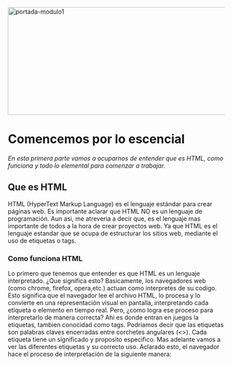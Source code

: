 <img width="1280" height="250" alt="portada-modulo1" src="https://github.com/user-attachments/assets/8cb50f06-35a9-457a-8eb9-d7bba55e936f" />

<h1>Comencemos por lo escencial</h1>

<p><em>En esta primera parte vamos a ocuparnos de entender que es HTML, como funciona y todo lo elemental para comenzar a trabajar.</em></p>

<h2>Que es HTML</h2>
<p>
  HTML (HyperText Markup Language) es el lenguaje estándar para crear páginas web. Es importante aclarar que HTML 
  NO es un lenguaje de programación. Aun asi, me atreveria a decir que, es el lenguaje mas importante de todos a la hora de 
  crear proyectos web. Ya que HTML es el lenguaje estandar que se ocupa de estructurar los sitios web, mediante el uso de etiquetas 
  o tags.
</p>

<h3>Como funciona HTML</h3>
<p>
  Lo primero que tenemos que entender es que HTML es un lenguaje interpretado. ¿Que significa esto? Basicamente, los navegadores web 
  (como chrome, firefox, opera,etc.) actuan como interpretes de su codigo. Esto significa que el navegador lee el archivo HTML, lo 
  procesa y lo convierte en una representación visual en pantalla, interpretando cada etiqueta o elemento en tiempo real. 
  Pero, ¿como logra ese proceso para interpretarlo de manera correcta? Ahi es donde entran en juegos la etiquetas, tambien conocidad 
  como tags. Podriamos decir que las etiquetas son palabras claves encerradas entre corchetes angulares (<>). Cada etiqueta tiene 
  un significado y proposito especifico. Mas adelante vamos a ver las diferentes etiquetas y su correcto uso. Aclarado esto, el 
  navegador hace el proceso de interpretación de la siguiente manera:
</p>


